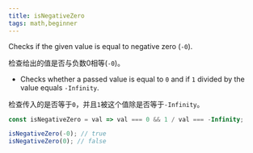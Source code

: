 ```yaml
---
title: isNegativeZero
tags: math,beginner
---
```


Checks if the given value is equal to negative zero (`-0`).

检查给出的值是否与负数0相等(`-0`)。

- Checks whether a passed value is equal to `0` and if `1` divided by the value equals `-Infinity`.

检查传入的是否等于`0`，并且`1`被这个值除是否等于`-Infinity`。

```js
const isNegativeZero = val => val === 0 && 1 / val === -Infinity;
```

```js
isNegativeZero(-0); // true
isNegativeZero(0); // false
```
